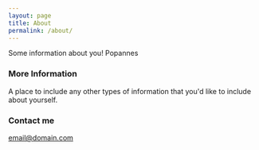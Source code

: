 ```yaml
---
layout: page
title: About
permalink: /about/
---
```


Some information about you! Popannes

### More Information

A place to include any other types of information that you'd like to include about yourself.

### Contact me

[email@domain.com](mailto:email@domain.com)